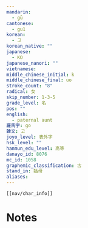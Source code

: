 ```yaml
---
mandarin:
  - gū
cantonese:
  - gu1
korean:
  - 고
korean_native: ""
japanese:
  - KO
japanese_nanori: ""
vietnamese:
middle_chinese_initial: k
middle_chinese_final: uo
stroke_count: "8"
radical: 女
skip_number: 1-3-5
grade_level: 名
pos: ""
english:
  - paternal aunt
羅馬字: go
韓文: 고
joyo_level: 表外字
hsk_level: ""
hanmun_edu_level: 高等
danayo_id: 8076
mc_id: 1058
graphemic_classification: 古
stand_in: 姑母
aliases:
---
```

```meta-bind-embed
[[nav/char_info]]
```

# Notes

